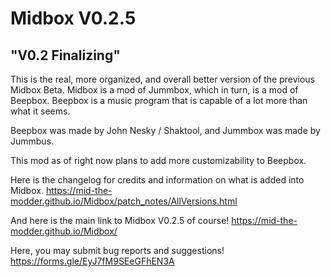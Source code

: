 # Midbox V0.2.5
## "V0.2 Finalizing"
This is the real, more organized, and overall better version of the previous Midbox Beta. Midbox is a mod of Jummbox, which in turn, is a mod of Beepbox. Beepbox is a music program that is capable of a lot more than what it seems.

Beepbox was made by John Nesky / Shaktool, and Jummbox was made by Jummbus. 

This mod as of right now plans to add more customizability to Beepbox.

Here is the changelog for credits and information on what is added into Midbox. 
https://mid-the-modder.github.io/Midbox/patch_notes/AllVersions.html

And here is the main link to Midbox V0.2.5 of course!
https://mid-the-modder.github.io/Midbox/

Here, you may submit bug reports and suggestions!
https://forms.gle/EyJ7fM9SEeGFhEN3A
